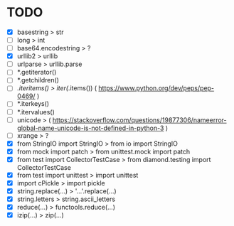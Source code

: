 # TODO

- [x] basestring > str
- [ ] long > int
- [ ] base64.encodestring > ?
- [x] urllib2 > urllib
- [ ] urlparse > urllib.parse
- [ ] *.getiterator()
- [ ] *.getchildren()
- [ ] *.iteritems() > iter(*.items()) ( https://www.python.org/dev/peps/pep-0469/ )
- [ ] *.iterkeys()
- [ ] *.itervalues()
- [ ] unicode > ( https://stackoverflow.com/questions/19877306/nameerror-global-name-unicode-is-not-defined-in-python-3 )
- [ ] xrange > ?
- [x] from StringIO import StringIO > from io import StringIO
- [x] from mock import patch > from unittest.mock import patch
- [x] from test import CollectorTestCase > from diamond.testing import CollectorTestCase
- [x] from test import unittest > import unittest
- [x] import cPickle > import pickle
- [x] string.replace(…) > '…'.replace(…)
- [x] string.letters > string.ascii_letters
- [x] reduce(…) > functools.reduce(…)
- [x] izip(…) > zip(…)
